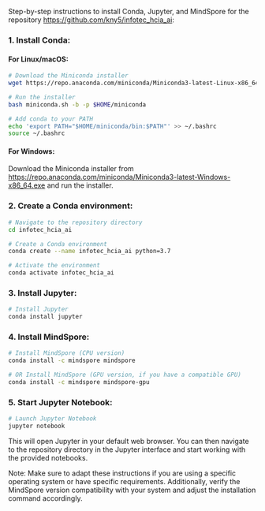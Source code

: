 Step-by-step instructions to install Conda, Jupyter, and MindSpore for the repository https://github.com/kny5/infotec_hcia_ai:

### 1. Install Conda:

#### For Linux/macOS:

```bash
# Download the Miniconda installer
wget https://repo.anaconda.com/miniconda/Miniconda3-latest-Linux-x86_64.sh -O miniconda.sh

# Run the installer
bash miniconda.sh -b -p $HOME/miniconda

# Add conda to your PATH
echo 'export PATH="$HOME/miniconda/bin:$PATH"' >> ~/.bashrc
source ~/.bashrc
```

#### For Windows:

Download the Miniconda installer from https://repo.anaconda.com/miniconda/Miniconda3-latest-Windows-x86_64.exe and run the installer.

### 2. Create a Conda environment:

```bash
# Navigate to the repository directory
cd infotec_hcia_ai

# Create a Conda environment
conda create --name infotec_hcia_ai python=3.7

# Activate the environment
conda activate infotec_hcia_ai
```

### 3. Install Jupyter:

```bash
# Install Jupyter
conda install jupyter
```

### 4. Install MindSpore:

```bash
# Install MindSpore (CPU version)
conda install -c mindspore mindspore

# OR Install MindSpore (GPU version, if you have a compatible GPU)
conda install -c mindspore mindspore-gpu
```

### 5. Start Jupyter Notebook:

```bash
# Launch Jupyter Notebook
jupyter notebook
```

This will open Jupyter in your default web browser. You can then navigate to the repository directory in the Jupyter interface and start working with the provided notebooks.

Note: Make sure to adapt these instructions if you are using a specific operating system or have specific requirements. Additionally, verify the MindSpore version compatibility with your system and adjust the installation command accordingly.
